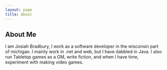 ```yaml
---
layout: page
title: About
---
```

## About Me

I am Josiah Bradbury, I work as a software developer in the wisconsin part of michigan.  I mainly work in .net and web, but I have dabbled in Java.  I also run Tabletop games as a GM, write fiction, and when I have time, experiment with making video games.
